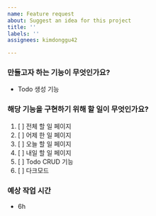 ```yaml
---
name: Feature request
about: Suggest an idea for this project
title: ''
labels: ''
assignees: kimdonggu42

---
```


### 만들고자 하는 기능이 무엇인가요?
- Todo 생성 기능

### 해당 기능을 구현하기 위해 할 일이 무엇인가요?
1. [ ] 전체 할 일 페이지
2. [ ] 어제 한 일 페이지
3. [ ] 오늘 할 일 페이지
4. [ ] 내일 할 일 페이지
5. [ ] Todo CRUD 기능
6. [ ] 다크모드

### 예상 작업 시간
- 6h
